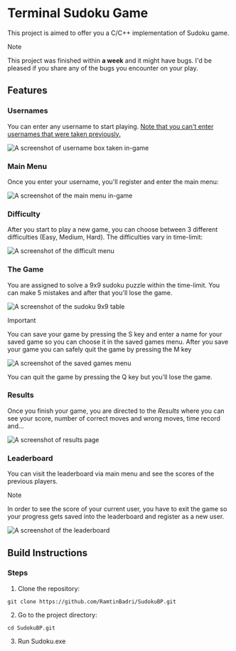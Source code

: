 # Terminal Sudoku Game
This project is aimed to offer you a C/C++ implementation of Sudoku game. 
> [!NOTE]
> This project was finished within **a week** and it might have bugs. I'd be pleased if you share any of the bugs you encounter on your play.
## Features
### Usernames  
You can enter any username to start playing. <ins>Note that you can't enter usernames that were taken previously.</ins>


![A screenshot of username box taken in-game](https://github.com/user-attachments/assets/d9196330-ed7d-4ae1-bb73-eb3ab4d6090a)


### Main Menu  
Once you enter your username, you'll register and enter the main menu:


![A screenshot of the main menu in-game](https://github.com/user-attachments/assets/23e4a319-5004-4c5f-9a66-bcb5f72601ac)


### Difficulty  
After you start to play a new game, you can choose between 3 different difficulties (Easy, Medium, Hard). The difficulties vary in time-limit:


![A screenshot of the difficult menu](https://github.com/user-attachments/assets/8c4221a0-17df-44a4-a522-1e7dc1af0e4d)


### The Game  
You are assigned to solve a 9x9 sudoku puzzle within the time-limit. You can make 5 mistakes and after that you'll lose the game.


![A screenshot of the sudoku 9x9 table](https://github.com/user-attachments/assets/686571d6-5524-4fd3-913e-4d5b08aa4a57)


> [!IMPORTANT]
> You can save your game by pressing the S key and enter a name for your saved game so you can choose it in the saved games menu. After you save your game you can safely quit the game by pressing the M key
>
> 
> ![A screenshot of the saved games menu](https://github.com/user-attachments/assets/17804c1c-1dac-4dc0-bebd-3b8adea5ab94)


You can quit the game by pressing the Q key but you'll lose the game.

### Results  
Once you finish your game, you are directed to the *Results* where you can see your score, number of correct moves and wrong moves, time record and...


![A screenshot of results page](https://github.com/user-attachments/assets/39f8094c-fc32-4029-8f74-7dadf1896ab3)


### Leaderboard  
You can visit the leaderboard via main menu and see the scores of the previous players.
> [!NOTE]
> In order to see the score of your current user, you have to exit the game so your progress gets saved into the leaderboard and register as a new user.


![A screenshot of the leaderboard](https://github.com/user-attachments/assets/7d38b466-9593-49aa-9be9-bc3500409184)

## Build Instructions
### Steps
1. Clone the repository:
```
git clone https://github.com/RamtinBadri/SudokuBP.git
```
2. Go to the project directory:
```
cd SudokuBP.git
```
3. Run Sudoku.exe

